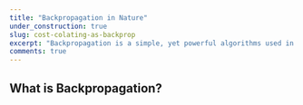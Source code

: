 ```yaml
---
title: "Backpropagation in Nature"
under_construction: true
slug: cost-colating-as-backprop
excerpt: "Backpropagation is a simple, yet powerful algorithms used in deep learning. But natural intelligences do not appear to use backpropagation when learning. But the algorithms it uses instead can be compared with deep learning to see where each has an advantage."
comments: true
---
```


## What is Backpropagation?
